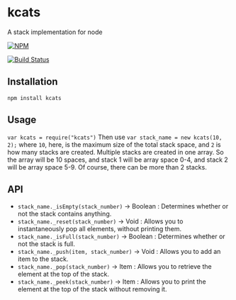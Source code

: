 # kcats
A stack implementation for node

[![NPM](https://nodei.co/npm/kcats.png)](https://nodei.co/npm/kcats/)

[![Build Status](https://travis-ci.org/JakenHerman/kcats.svg?branch=master)](https://travis-ci.org/JakenHerman/kcats)

## Installation

`npm install kcats`

## Usage 
`var kcats = require("kcats")`
Then use `var stack_name = new kcats(10, 2);` where `10`, here, is the maximum size of the total stack space, and `2` is how many stacks are created. Multiple stacks are created in one array. So the array will be 10 spaces, and stack 1 will be array space 0-4, and stack 2 will be array space 5-9. Of course, there can be more than 2 stacks.

## API
 - `stack_name._isEmpty(stack_number)` -> Boolean : Determines whether or not the stack contains anything.
 - `stack_name._reset(stack_number)` -> Void : Allows you to instantaneously pop all elements, without printing them.
 - `stack_name._isFull(stack_number)` -> Boolean : Determines whether or not the stack is full.
 - `stack_name._push(item, stack_number)` -> Void : Allows you to add an item to the stack.
 - `stack_name._pop(stack_number)` -> Item : Allows you to retrieve the element at the top of the stack.
 - `stack_name._peek(stack_number)` -> Item : Allows you to print the element at the top of the stack without removing it.
